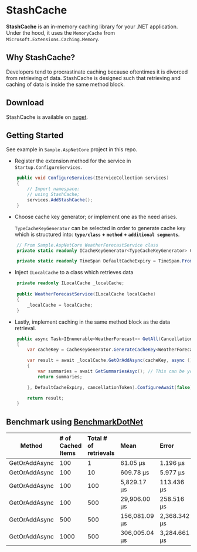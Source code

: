 # StashCache

**StashCache** is an in-memory caching library for your .NET application. Under the hood, it uses the `MemoryCache` from `Microsoft.Extensions.Caching.Memory`.

## Why StashCache?
Developers tend to procrastinate caching because oftentimes it is divorced from retrieving of data. StashCache is designed such that retrieving and caching of data is inside the same method block.

## Download
StashCache is available on [nuget](https://www.nuget.org/packages/StashCache/).

## Getting Started
See example in `Sample.AspNetCore` project in this repo.

* Register the extension method for the service in `Startup.ConfigureServices`.
``` csharp
    public void ConfigureServices(IServiceCollection services)
    {
        // Import namespace:
        // using StashCache;
        services.AddStashCache();
    }
```
* Choose cache key generator; or implement one as the need arises.

   `TypeCacheKeyGenerator` can be selected in order to generate cache key which is structured into: **`type/class` + `method` + `additional segments`**.
```csharp
    // From Sample.AspNetCore WeatherForecastService class
    private static readonly ICacheKeyGenerator<TypeCacheKeyGenerator> CacheKeyGenerator = CacheKeyGeneratorFactory.GetCacheKeyGenerator<TypeCacheKeyGenerator>();

    private static readonly TimeSpan DefaultCacheExpiry = TimeSpan.FromHours(1);
```
* Inject `ILocalCache` to a class which retrieves data
```csharp
    private readonly ILocalCache _localCache;
    
    public WeatherForecastService(ILocalCache localCache)
    {
        _localCache = localCache;
    }
```

* Lastly, implement caching in the same method block as the data retrieval.
```csharp
    public async Task<IEnumerable<WeatherForecast>> GetAll(CancellationToken cancellationToken)
    {
        var cacheKey = CacheKeyGenerator.GenerateCacheKey<WeatherForecastService>();

        var result = await _localCache.GetOrAddAsync(cacheKey, async () =>
        {
            var summaries = await GetSummariesAsyc(); // This can be your database call
            return summaries;

        }, DefaultCacheExpiry, cancellationToken).ConfigureAwait(false);

        return result;
    }
```

## Benchmark using [BenchmarkDotNet](https://github.com/dotnet/BenchmarkDotNet)

|        Method | # of Cached Items | Total # of retrievals |          Mean |        Error |       StdDev | Rank |      Gen 0 |  Allocated |
|-------------- |:----------------- |:----------------------|:--------------|:-------------|:-------------|:-----|:-----------|:-----------|
| GetOrAddAsync |               100 |                     1 |      61.05 μs |     1.196 μs |     2.416 μs |    1 |     9.1553 |      57 KB |
| GetOrAddAsync |               100 |                    10 |     609.78 μs |     5.977 μs |     5.298 μs |    2 |    91.7969 |     568 KB |
| GetOrAddAsync |               100 |                   100 |   5,829.17 μs |   113.436 μs |   121.375 μs |    3 |   921.8750 |   5,675 KB |
| GetOrAddAsync |               100 |                   500 |  29,906.00 μs |   258.516 μs |   201.832 μs |    4 |  4625.0000 |  28,376 KB |
| GetOrAddAsync |               500 |                   500 | 156,081.09 μs | 2,368.342 μs | 2,215.348 μs |    5 | 23250.0000 | 142,444 KB |
| GetOrAddAsync |              1000 |                   500 | 306,005.04 μs | 3,284.661 μs | 2,911.767 μs |    6 | 46000.0000 | 285,028 KB |